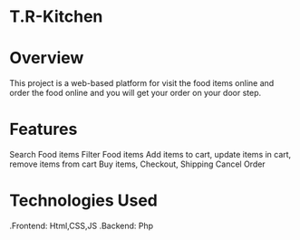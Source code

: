 # T.R-Kitchen
# Overview
This project is a web-based platform for visit the food items online and order the food online and you will get your order on your door step.

# Features
   Search Food items
     Filter Food items
     Add items to cart, update items in cart, remove items from cart
     Buy items, Checkout, Shipping
     Cancel Order
     
# Technologies Used
 .Frontend: Html,CSS,JS
 .Backend: Php


